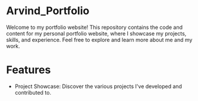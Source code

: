 # Arvind_Portfolio
Welcome to my portfolio website! This repository contains the code and content for my personal portfolio website, where I showcase my projects, skills, and experience. Feel free to explore and learn more about me and my work.

# Features

* Project Showcase:
  Discover the various projects I've developed and contributed to.
